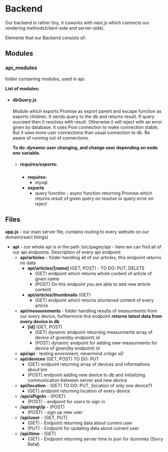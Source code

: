 # Backend

Our backend is rather tiny, it coworks with next.js which connects our rendering methods(client-side and server-side).

Elements that our Backend consists of:

## Modules

### **api_modules**

folder containing modules, used in api.

**List of modules:**

- #### **dbQuery.js**

  Module which exports Promise as export parent and escape function as exports children. It sends query to the db and returns result. If query succeed then it resolves with result. Otherwise it will reject with an error given by database. It uses Pool connection to make connection stable. But it uses more user connections than usual connection to db. Be aware of running out of connections.

  **To do: dynamic user changing, and change user depending on node env variable.**

  - ##### requires/exports:

    - **requires:**
      - mysql
    - **exports**
      - query function - async function returning Promise which returns result of given query on resolve or query error on reject

## Files

**app.js** - our main server file, contains routing to every website on our domain(react things)

- **api** - our whole api is in the path /src/pages/api - here we can find all of our api endpoints. Description of every api endpoint:
  - **api/articles** - folder handling all of our articles, this endpoint returns no data
    - **api/articles/[name]** (GET, POST) - TO DO: PUT, DELETE
      - (GET) endpoint which returns whole content of article of given name
      - (POST) On this endpoint you are able to add new article content
    - **api/articles/thumbnails** (GET)
      - (GET) endpoint which returns shortened content of every article
  - **api/measurements** - folder handling results of measurments from our every device, furthermore this endpoint **returns latest data from every device in db**
    - **[id]** (GET, POST)
      - (GET) dynamic endpoint returning measurments array of device of given(by endpoint) id
      - (POST) dynamic endpoint for adding new measurments for device of given(by endpoint) id
  - **api/api** - testing enviroment, nevermind _cringe xD_
  - **api/devices** (GET, POST) TO DO: PUT
    - (GET) endpoint returning array of devices and informations about'em
    - (POST) endpoint adding new device to db and initializing communication between server and new device
  - **api/location** - (GET) TO DO: PUT, (location of only one device?)
    - (GET) endpoint returning location of every device
  - **/api/sPignIn** - (POST)
    - (POST) - endpoint for users to sign in
  - **/api/singUp** - (POST)
    - (POST) - sign up new user
  - **/api/user** - (GET, PUT)
    - (GET) - Endpoint returning data about current user
    - (PUT) - Endpoint for updating data about current user
  - **/api/time** - (GET)
    - (GET) - Endpoint returning server time in json for dummies (Sorry Rafał)
